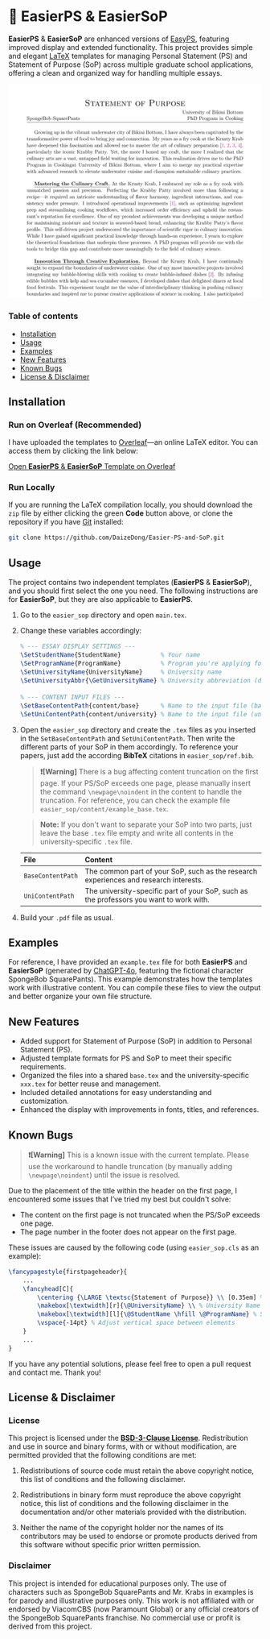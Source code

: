 # 📄 EasierPS & EasierSoP

**EasierPS** & **EasierSoP** are enhanced versions of [EasyPS](https://github.com/salfaris/EasyPS), featuring improved display and extended functionality. This project provides simple and elegant [LaTeX](https://www.latex-project.org/get/) templates for managing Personal Statement (PS) and Statement of Purpose (SoP) across multiple graduate school applications, offering a clean and organized way for handling multiple essays.

![Screenshot](docs/example.png)

### Table of contents

- [Installation](#installation)
- [Usage](#usage)
- [Examples](#examples)
- [New Features](#new-features)
- [Known Bugs](#known-bugs)
- [License & Disclaimer](#license--disclaimer)

## Installation

### Run on Overleaf (Recommended)

I have uploaded the templates to [Overleaf](https://www.overleaf.com/)—an online LaTeX editor. You can access them by clicking the link below:

[Open **EasierPS** & **EasierSoP** Template on Overleaf](https://www.overleaf.com/latex/templates/)

### Run Locally

If you are running the LaTeX compilation locally, you should download the `zip` file by either clicking the green **Code** button above, or clone the repository if you have [Git](https://git-scm.com/) installed:

```bash
git clone https://github.com/DaizeDong/Easier-PS-and-SoP.git
```

## Usage

The project contains two independent templates (**EasierPS** & **EasierSoP**), and you should first select the one you need. The following instructions are for **EasierSoP**, but they are also applicable to **EasierPS**.

1. Go to the `easier_sop` directory and open `main.tex`.

2. Change these variables accordingly:
   ```latex
   % --- ESSAY DISPLAY SETTINGS ---
   \SetStudentName{StudentName}           % Your name
   \SetProgramName{ProgramName}           % Program you're applying for
   \SetUniversityName{UniversityName}     % University name
   \SetUniversityAbbr{\GetUniversityName} % University abbreviation (default as the university name if not set)
   
   % --- CONTENT INPUT FILES ---
   \SetBaseContentPath{content/base}      % Name to the input file (base)
   \SetUniContentPath{content/university} % Name to the input file (university)
   ```

3. Open the `easier_sop` directory and create the `.tex` files as you inserted in the `SetBaseContentPath` and `SetUniContentPath`. Then write the different parts of your SoP in them accordingly. To reference your papers, just add the according **BibTeX** citations in `easier_sop/ref.bib`.

   > **❗[Warning]** There is a bug affecting content truncation on the first page. If your PS/SoP exceeds one page, please manually insert the command `\newpage\noindent` in the content to handle the truncation. For reference, you can check the example file `easier_sop/content/example_base.tex`.

   > **Note:** If you don't want to separate your SoP into two parts, just leave the base `.tex` file empty and write all contents in the university-specific `.tex` file.

   | File              | Content                                                                                 |
   |-------------------|-----------------------------------------------------------------------------------------|
   | `BaseContentPath` | The common part of your SoP, such as the research experiences and research interests.   |
   | `UniContentPath`  | The university-specific part of your SoP, such as the professors you want to work with. |

4. Build your `.pdf` file as usual.

## Examples

For reference, I have provided an `example.tex` file for both **EasierPS** and **EasierSoP** (generated by [ChatGPT-4o](https://chatgpt.com/), featuring the fictional character SpongeBob SquarePants). This example demonstrates how the templates work with illustrative content. You can compile these files to view the output and better organize your own file structure.

## New Features

- Added support for Statement of Purpose (SoP) in addition to Personal Statement (PS).
- Adjusted template formats for PS and SoP to meet their specific requirements.
- Organized the files into a shared `base.tex` and the university-specific `xxx.tex` for better reuse and management.
- Included detailed annotations for easy understanding and customization.
- Enhanced the display with improvements in fonts, titles, and references.

## Known Bugs

> **❗[Warning]** This is a known issue with the current template. Please use the workaround to handle truncation (by manually adding `\newpage\noindent`) until the issue is resolved.

Due to the placement of the title within the header on the first page, I encountered some issues that I’ve tried my best but couldn't solve:

- The content on the first page is not truncated when the PS/SoP exceeds one page.
- The page number in the footer does not appear on the first page.

These issues are caused by the following code (using `easier_sop.cls` as an example):

```latex
\fancypagestyle{firstpageheader}{
    ...
    \fancyhead[C]{
        \centering {\LARGE \textsc{Statement of Purpose}} \\ [0.35em] % Larger font for the title
        \makebox[\textwidth][r]{\@UniversityName} \\ % University Name on the right
        \makebox[\textwidth][l]{\@StudentName \hfill \@ProgramName} % Student Name and Program Name aligned
        \vspace{-14pt} % Adjust vertical space between elements
    }
    ...
}
```

If you have any potential solutions, please feel free to open a pull request and contact me. Thank you!

## License & Disclaimer

### License

This project is licensed under the [**BSD-3-Clause License**](https://opensource.org/license/BSD-3-clause). Redistribution and use in source and binary forms, with or without modification, are permitted provided that the following conditions are met:

1. Redistributions of source code must retain the above copyright notice, this list of conditions and the following disclaimer.

2. Redistributions in binary form must reproduce the above copyright notice, this list of conditions and the following disclaimer in the documentation and/or other materials provided with the distribution.

3. Neither the name of the copyright holder nor the names of its contributors may be used to endorse or promote products derived from this software without specific prior written permission.

### Disclaimer

This project is intended for educational purposes only. The use of characters such as SpongeBob SquarePants and Mr. Krabs in examples is for parody and illustrative purposes only. This work is not affiliated with or endorsed by ViacomCBS (now Paramount Global) or any official creators of the SpongeBob SquarePants franchise. No commercial use or profit is derived from this project.
